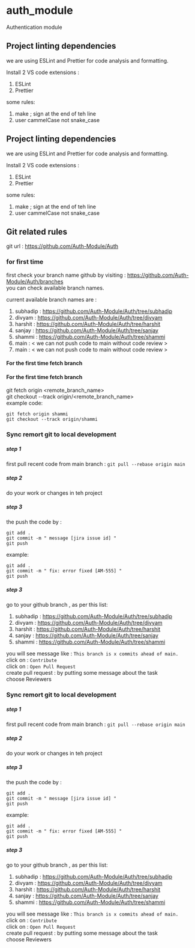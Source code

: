 # auth_module

Authentication module

## Project linting dependencies
we are using ESLint and Prettier for code analysis and formatting.  <br />

Install 2 VS code extensions : 
1. ESLint
2. Prettier

some rules: 
1. make ; sign at the end of teh line
2. user cammelCase not snake_case

## Project linting dependencies
we are using ESLint and Prettier for code analysis and formatting.  <br />

Install 2 VS code extensions : 
1. ESLint
2. Prettier

some rules: 
1. make ; sign at the end of teh line
2. user cammelCase not snake_case

## Git related rules

git url : https://github.com/Auth-Module/Auth

### for first time

first check your branch name github by visiting : https://github.com/Auth-Module/Auth/branches <br />
you can check available branch names. <br />

current available branch names are :
1. subhadip :  https://github.com/Auth-Module/Auth/tree/subhadip
2. divyam : https://github.com/Auth-Module/Auth/tree/divyam
3. harshit : https://github.com/Auth-Module/Auth/tree/harshit
4. sanjay : https://github.com/Auth-Module/Auth/tree/sanjay
5. shammi : https://github.com/Auth-Module/Auth/tree/shammi
6. main : < we can not push code to main without code review >
6. main : < we can not push code to main without code review >

#### For the first time fetch branch
#### For the first time fetch branch
git fetch origin <remote_branch_name>   <br />
git checkout --track origin/<remote_branch_name> <br />
example code: 

```console
git fetch origin shammi
git checkout --track origin/shammi

```

### Sync remort git to local development

##### step 1
first pull recent code from main branch : `git pull --rebase origin main` <br />

##### step 2
do your work or changes in teh project <br />

##### step 3
the push the code by :

```console
git add .
git commit -m " message [jira issue id] "
git push

```

example:

```console
git add .
git commit -m " fix: error fixed [AM-555] "
git push

```

##### step 3
go to your github branch , as per this list:
1. subhadip :  https://github.com/Auth-Module/Auth/tree/subhadip
2. divyam : https://github.com/Auth-Module/Auth/tree/divyam
3. harshit : https://github.com/Auth-Module/Auth/tree/harshit
4. sanjay : https://github.com/Auth-Module/Auth/tree/sanjay
5. shammi : https://github.com/Auth-Module/Auth/tree/shammi

you will see message like : `This branch is x commits ahead of main.`  <br />
click on : `Contribute`  <br />
click on : `Open Pull Request`  <br />
create pull request : by putting some message about the task  <br />
choose Reviewers 




### Sync remort git to local development


##### step 1
first pull recent code from main branch : `git pull --rebase origin main` <br />

##### step 2
do your work or changes in teh project <br />

##### step 3
the push the code by :

```console
git add .
git commit -m " message [jira issue id] "
git push

```

example:

```console
git add .
git commit -m " fix: error fixed [AM-555] "
git push

```

##### step 3
go to your github branch , as per this list:
1. subhadip :  https://github.com/Auth-Module/Auth/tree/subhadip
2. divyam : https://github.com/Auth-Module/Auth/tree/divyam
3. harshit : https://github.com/Auth-Module/Auth/tree/harshit
4. sanjay : https://github.com/Auth-Module/Auth/tree/sanjay
5. shammi : https://github.com/Auth-Module/Auth/tree/shammi

you will see message like : `This branch is x commits ahead of main.`  <br />
click on : `Contribute`  <br />
click on : `Open Pull Request`  <br />
create pull request : by putting some message about the task  <br />
choose Reviewers 


